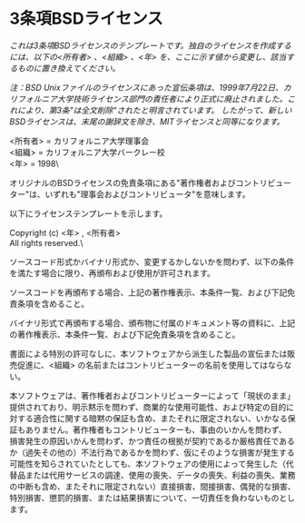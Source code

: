 3条項BSDライセンス
==================

*これは3条項BSDライセンスのテンプレートです。独自のライセンスを作成するには、以下の&lt;所有者&gt;
、&lt;組織&gt; 、&lt;年&gt;
を、ここに示す値から変更し、該当するものに置き換えてください。*

*注：BSD
Unixファイルのライセンスにあった宣伝条項は、1999年7月22日、カリフォルニア大学技術ライセンス部門の責任者により正式に廃止されました。これにより、第3条"は全文削除"されたと明言されています。
したがって、新しいBSDライセンスは、末尾の謝辞文を除き、MITライセンスと同等になります。*

&lt;所有者&gt; = カリフォルニア大学理事会\
&lt;組織&gt; = カリフォルニア大学バークレー校\
&lt;年&gt; = 1998\

オリジナルのBSDライセンスの免責条項にある"著作権者およびコントリビューター"は、いずれも"理事会およびコントリビュータ"を意味します。

以下にライセンステンプレートを示します。

Copyright (c) &lt;年&gt; , &lt;所有者&gt;\
All rights reserved.\

ソースコード形式かバイナリ形式か、変更するかしないかを問わず、以下の条件を満たす場合に限り、再頒布および使用が許可されます。

ソースコードを再頒布する場合、上記の著作権表示、本条件一覧、および下記免責条項を含めること。

バイナリ形式で再頒布する場合、頒布物に付属のドキュメント等の資料に、上記の著作権表示、本条件一覧、および下記免責条項を含めること。

書面による特別の許可なしに、本ソフトウェアから派生した製品の宣伝または販売促進に、&lt;組織&gt;
の名前またはコントリビューターの名前を使用してはならない。

本ソフトウェアは、著作権者およびコントリビューターによって「現状のまま」提供されており、明示黙示を問わず、商業的な使用可能性、および特定の目的に対する適合性に関する暗黙の保証も含め、またそれに限定されない、いかなる保証もありません。著作権者もコントリビューターも、事由のいかんを問わず、
損害発生の原因いかんを問わず、かつ責任の根拠が契約であるか厳格責任であるか（過失その他の）不法行為であるかを問わず、仮にそのような損害が発生する可能性を知らされていたとしても、本ソフトウェアの使用によって発生した（代替品または代用サービスの調達、使用の喪失、データの喪失、利益の喪失、業務の中断も含め、またそれに限定されない）直接損害、間接損害、偶発的な損害、特別損害、懲罰的損害、または結果損害について、一切責任を負わないものとします。

